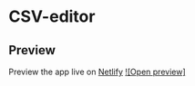 # CSV-editor

## Preview

Preview the app live on [Netlify](https://www.netlify.com/)
[![Open preview]](https://sleepy-jennings-fe05f3.netlify.app/)
